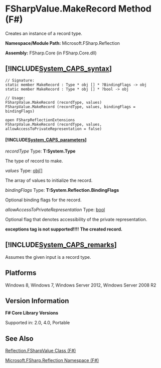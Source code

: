 # FSharpValue.MakeRecord Method (F#)

Creates an instance of a record type.

**Namespace/Module Path:** Microsoft.FSharp.Reflection

**Assembly:** FSharp.Core (in FSharp.Core.dll)


## [!INCLUDE[System_CAPS_syntax](//System/Token/System_CAPS_syntax_md.md)]

```
// Signature:
static member MakeRecord : Type * obj [] * ?BindingFlags -> obj
static member MakeRecord : Type * obj [] * ?bool -> obj

// Usage:
FSharpValue.MakeRecord (recordType, values)
FSharpValue.MakeRecord (recordType, values, bindingFlags = bindingFlags)

open FSharpReflectionExtensions
FSharpValue.MakeRecord (recordType, values, allowAccessToPrivateRepresentation = false)
```

#### [!INCLUDE[System_CAPS_parameters](//System/Token/System_CAPS_parameters_md.md)]
*recordType*
Type: **T:System.Type**


The type of record to make.


*values*
Type: [obj](http://msdn.microsoft.com/en-us/library/dcf2430f-702b-40e5-a0a1-97518bf137f7)[[]](http://msdn.microsoft.com/en-us/library/def20292-9aae-4596-9275-b94e594f8493)


The array of values to initialize the record.


*bindingFlags*
Type: **T:System.Reflection.BindingFlags**


Optional binding flags for the record.


*allowAccessToPrivateRepresentation*
Type: [bool](http://msdn.microsoft.com/en-us/library/89c0cf9c-49ce-4207-a3be-555851a67dd5)


Optional flag that denotes accessibility of the private representation.



**exceptions tag is not supported!!!!**
**The created record.**
## [!INCLUDE[System_CAPS_remarks](//System/Token/System_CAPS_remarks_md.md)]
Assumes the given input is a record type.


## Platforms
Windows 8, Windows 7, Windows Server 2012, Windows Server 2008 R2


## Version Information
**F# Core Library Versions**

Supported in: 2.0, 4.0, Portable




## See Also
[Reflection.FSharpValue Class &#40;F&#35;&#41;](Reflection.FSharpValue+Class+28%F%2329%.md)

[Microsoft.FSharp.Reflection Namespace &#40;F&#35;&#41;](Microsoft.FSharp.Reflection+Namespace+28%F%2329%.md)

